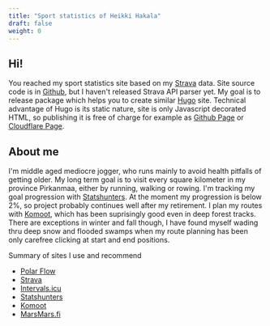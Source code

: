 ```yaml
---
title: "Sport statistics of Heikki Hakala"
draft: false
weight: 0
---
```


Hi!
---

You reached my sport statistics site based on my [Strava](https://www.strava.com/athletes/71447788) data. Site source code is in [Github](https://github.com/hhakala/train-hugo), but I haven't released Strava API parser yet. My goal is to release package which helps you to create similar [Hugo](https://gohugo.io) site. Technical advantage of Hugo is its static nature, site is only Javascript decorated HTML, so publishing it is free of charge for example as [Github Page](https://pages.github.com/) or [Cloudflare Page](https://pages.cloudflare.com/).

About me
---

I'm middle aged mediocre jogger, who runs mainly to avoid health pitfalls of getting older. My long term goal is to visit every square kilometer in my province Pirkanmaa, either by running, walking or rowing. I'm tracking my goal progression with [Statshunters](https://www.statshunters.com/share/179518b9b42f). At the moment my progression is below 2%, so project probably continues well after my retirement. I plan my routes with [Komoot](https://www.komoot.com/), which has been suprisingly good even in deep forest tracks. There are exceptions in winter and fall though, I have found myself wading thru deep snow and flooded swamps when my route planning has been only carefree clicking at start and end positions.

Summary of sites I use and recommend

- [Polar Flow](https://flow.polar.com/training/profiles/48661805)
- [Strava](https://www.strava.com/athletes/71447788)
- [Intervals.icu](https://intervals.icu/?invite=1z47hoegyscbb6q8) 
- [Statshunters](https://www.statshunters.com/)
- [Komoot](https://www.komoot.com/user/1662630696076)
- [MarsMars.fi](https://app.heiaheia.com/users/528794326024/)
